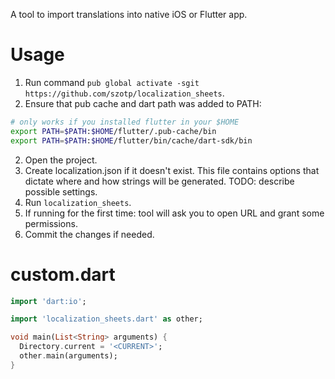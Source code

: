 A tool to import translations into native iOS or Flutter app.

# Usage

1. Run command `pub global activate -sgit https://github.com/szotp/localization_sheets`.
2. Ensure that pub cache and dart path was added to PATH:
```sh
# only works if you installed flutter in your $HOME
export PATH=$PATH:$HOME/flutter/.pub-cache/bin
export PATH=$PATH:$HOME/flutter/bin/cache/dart-sdk/bin 
```

2. Open the project. 
4. Create localization.json if it doesn't exist. This file contains options that dictate where and how strings will be generated. TODO: describe possible settings.
3. Run `localization_sheets`.
4. If running for the first time: tool will ask you to open URL and grant some permissions.
5. Commit the changes if needed.


# custom.dart
```dart
import 'dart:io';

import 'localization_sheets.dart' as other;

void main(List<String> arguments) {
  Directory.current = '<CURRENT>';
  other.main(arguments);
}
```
